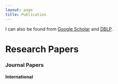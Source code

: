 ```yaml
---
layout: page
title: Publication
---
```



I can also be found from [Google Scholar](https://scholar.google.com/citations?user=seokhoson) and [DBLP](https://dblp.uni-trier.de/pers/hd/s/Son:Seokho).


# Research Papers

### Journal Papers

#### International
